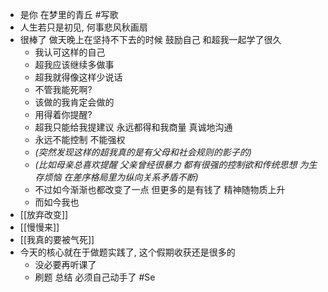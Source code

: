 - 是你 在梦里的青丘 #写歌
- 人生若只是初见, 何事悲风秋画扇
- 很棒了 做天晚上在坚持不下去的时候 鼓励自己 和超我一起学了很久
	- 我认可这样的自己
	- 超我应该继续多做事
	- 超我就得像这样少说话
	- 不管我能死啊?
	- 该做的我肯定会做的
	- 用得着你提醒?
	- 超我只能给我提建议 永远都得和我商量 真诚地沟通
	- 永远不能控制 不能强权
	- *(突然发现这样的超我真的是有父母和社会规则的影子的)*
	- *(比如母亲总喜欢提醒 父亲曾经很暴力 都有很强的控制欲和传统思想 为生存烦恼 在差序格局里为纵向关系矛盾不断)*
	- 不过如今渐渐也都改变了一点 但更多的是有钱了 精神随物质上升
	- 而如今我也
- [[放弃改变]]
- [[慢慢来]]
- [[我真的要被气死]]
- 今天的核心就在于做题实践了,  这个假期收获还是很多的
	- 没必要再听课了
	- 刷题 总结 必须自己动手了 #Se